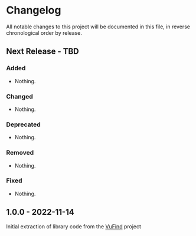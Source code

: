 # Changelog

All notable changes to this project will be documented in this file, in reverse chronological order by release.

## Next Release - TBD

### Added

- Nothing.

### Changed

- Nothing.

### Deprecated

- Nothing.

### Removed

- Nothing.

### Fixed

- Nothing.

## 1.0.0 - 2022-11-14

Initial extraction of library code from the [VuFind](https://github.com/vufind-org/vufind) project
